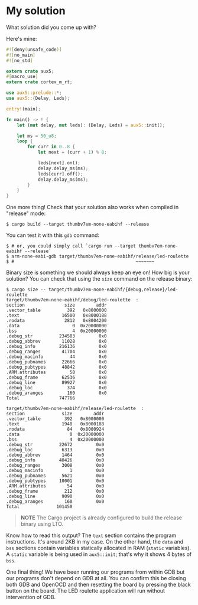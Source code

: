 # My solution

What solution did you come up with?

Here's mine:

``` rust
#![deny(unsafe_code)]
#![no_main]
#![no_std]

extern crate aux5;
#[macro_use]
extern crate cortex_m_rt;

use aux5::prelude::*;
use aux5::{Delay, Leds};

entry!(main);

fn main() -> ! {
    let (mut delay, mut leds): (Delay, Leds) = aux5::init();

    let ms = 50_u8;
    loop {
        for curr in 0..8 {
            let next = (curr + 1) % 8;

            leds[next].on();
            delay.delay_ms(ms);
            leds[curr].off();
            delay.delay_ms(ms);
        }
    }
}
```

One more thing! Check that your solution also works when compiled in "release" mode:

``` console
$ cargo build --target thumbv7em-none-eabihf --release
```

You can test it with this `gdb` command:

``` console
$ # or, you could simply call `cargo run --target thumbv7em-none-eabihf --release`
$ arm-none-eabi-gdb target/thumbv7em-none-eabihf/release/led-roulette
$ #                                              ~~~~~~~
```

Binary size is something we should always keep an eye on! How big is your solution? You can check
that using the `size` command on the release binary:

``` console
$ cargo size -- target/thumbv7em-none-eabihf/{debug,release}/led-roulette
target/thumbv7em-none-eabihf/debug/led-roulette  :
section               size        addr
.vector_table          392   0x8000000
.text                16500   0x8000188
.rodata               2812   0x8004200
.data                    0  0x20000000
.bss                     4  0x20000000
.debug_str          234583         0x0
.debug_abbrev        11028         0x0
.debug_info         216136         0x0
.debug_ranges        41704         0x0
.debug_macinfo          44         0x0
.debug_pubnames      22666         0x0
.debug_pubtypes      48842         0x0
.ARM.attributes         58         0x0
.debug_frame         62536         0x0
.debug_line          89927         0x0
.debug_loc             374         0x0
.debug_aranges         160         0x0
Total               747766

target/thumbv7em-none-eabihf/release/led-roulette  :
section              size        addr
.vector_table         392   0x8000000
.text                1948   0x8000188
.rodata                84   0x8000924
.data                   0  0x20000000
.bss                    4  0x20000000
.debug_str          22672         0x0
.debug_loc           6313         0x0
.debug_abbrev        1464         0x0
.debug_info         40426         0x0
.debug_ranges        3008         0x0
.debug_macinfo          1         0x0
.debug_pubnames      5621         0x0
.debug_pubtypes     10001         0x0
.ARM.attributes        54         0x0
.debug_frame          212         0x0
.debug_line          9090         0x0
.debug_aranges        160         0x0
Total              101450
```

> **NOTE** The Cargo project is already configured to build the release binary using LTO.

Know how to read this output? The `text` section contains the program instructions. It's around 2KB
in my case. On the other hand, the `data` and `bss` sections contain variables statically allocated
in RAM (`static` variables). A `static` variable is being used in `aux5::init`; that's why it shows 4
bytes of `bss`.

One final thing! We have been running our programs from within GDB but our programs don't depend on
GDB at all. You can confirm this be closing both GDB and OpenOCD and then resetting the board by
pressing the black button on the board. The LED roulette application will run without intervention
of GDB.
